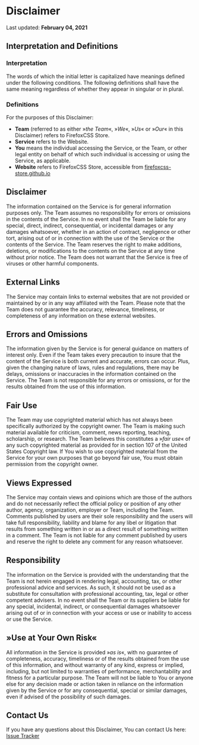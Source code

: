 # Disclaimer

Last updated: **February 04, 2021**



## Interpretation and Definitions

### Interpretation
The words of which the initial letter is capitalized have meanings defined under the following conditions. The following definitions shall have the same meaning regardless of whether they appear in singular or in plural.

### Definitions
For the purposes of this Disclaimer:

+ **Team** (referred to as either »_the Team_«, »_We_«, »_Us_« or »_Our_« in this Disclaimer) refers to FirefoxCSS Store.
+ **Service** refers to the Website.
+ **You** means the individual accessing the Service, or the Team, or other legal entity on behalf of which such individual is accessing or using the Service, as applicable.
+ **Website** refers to FirefoxCSS Store, accessible from [firefoxcss-store.github.io](https://firefoxcss-store.github.io/)



## Disclaimer
The information contained on the Service is for general information purposes only.
The Team assumes no responsibility for errors or omissions in the contents of the Service.
In no event shall the Team be liable for any special, direct, indirect, consequential, or incidental damages or any damages whatsoever, whether in an action of contract, negligence or other tort, arising out of or in connection with the use of the Service or the contents of the Service. The Team reserves the right to make additions, deletions, or modifications to the contents on the Service at any time without prior notice.
The Team does not warrant that the Service is free of viruses or other harmful components.



## External Links
The Service may contain links to external websites that are not provided or maintained by or in any way affiliated with the Team.
Please note that the Team does not guarantee the accuracy, relevance, timeliness, or completeness of any information on these external websites.



## Errors and Omissions
The information given by the Service is for general guidance on matters of interest only. Even if the Team takes every precaution to insure that the content of the Service is both current and accurate, errors can occur. Plus, given the changing nature of laws, rules and regulations, there may be delays, omissions or inaccuracies in the information contained on the Service.
The Team is not responsible for any errors or omissions, or for the results obtained from the use of this information.



## Fair Use
The Team may use copyrighted material which has not always been specifically authorized by the copyright owner. The Team is making such material available for criticism, comment, news reporting, teaching, scholarship, or research.
The Team believes this constitutes a »_fair use_« of any such copyrighted material as provided for in section 107 of the United States Copyright law.
If You wish to use copyrighted material from the Service for your own purposes that go beyond fair use, You must obtain permission from the copyright owner.



## Views Expressed
The Service may contain views and opinions which are those of the authors and do not necessarily reflect the official policy or position of any other author, agency, organization, employer or Team, including the Team.
Comments published by users are their sole responsibility and the users will take full responsibility, liability and blame for any libel or litigation that results from something written in or as a direct result of something written in a comment. The Team is not liable for any comment published by users and reserve the right to delete any comment for any reason whatsoever.



## Responsibility
The information on the Service is provided with the understanding that the Team is not herein engaged in rendering legal, accounting, tax, or other professional advice and services. As such, it should not be used as a substitute for consultation with professional accounting, tax, legal or other competent advisers.
In no event shall the Team or its suppliers be liable for any special, incidental, indirect, or consequential damages whatsoever arising out of or in connection with your access or use or inability to access or use the Service.



## »Use at Your Own Risk«
All information in the Service is provided »_as is_«, with no guarantee of completeness, accuracy, timeliness or of the results obtained from the use of this information, and without warranty of any kind, express or implied, including, but not limited to warranties of performance, merchantability and fitness for a particular purpose.
The Team will not be liable to You or anyone else for any decision made or action taken in reliance on the information given by the Service or for any consequential, special or similar damages, even if advised of the possibility of such damages.



## Contact Us
If you have any questions about this Disclaimer, You can contact Us here: [Issue Tracker](https://github.com/FirefoxCSS-Store/FirefoxCSS-Store.github.io/issues)
